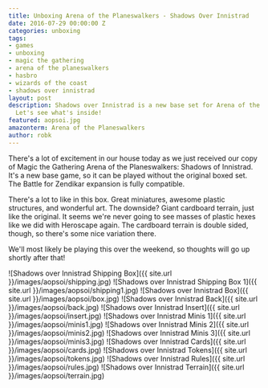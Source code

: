 ```yaml
---
title: Unboxing Arena of the Planeswalkers - Shadows Over Innistrad
date: 2016-07-29 00:00:00 Z
categories: unboxing
tags:
- games
- unboxing
- magic the gathering
- arena of the planeswalkers
- hasbro
- wizards of the coast
- shadows over innistrad
layout: post
description: Shadows over Innistrad is a new base set for Arena of the Planeswalkers.
  Let's see what's inside!
featured: aopsoi.jpg
amazonterm: Arena of the Planeswalkers
author: robk
---
```


There's a lot of excitement in our house today as we just received our copy of Magic the Gathering Arena of the Planeswalkers: Shadows of Innistrad. It's a new base game, so it can be played without the original boxed set. The Battle for Zendikar expansion is fully compatible.

There's a lot to like in this box. Great miniatures, awesome plastic structures, and wonderful art. The downside? Giant cardboard terrain, just like the original. It seems we're never going to see masses of plastic hexes like we did with Heroscape again. The cardboard terrain is double sided, though, so there's some nice variation there.

We'll most likely be playing this over the weekend, so thoughts will go up shortly after that!

![Shadows over Innistrad Shipping Box]({{ site.url }}/images/aopsoi/shipping.jpg)
![Shadows over Innistrad Shipping Box 1]({{ site.url }}/images/aopsoi/shipping1.jpg)
![Shadows over Innistrad Box]({{ site.url }}/images/aopsoi/box.jpg)
![Shadows over Innistrad Back]({{ site.url }}/images/aopsoi/back.jpg)
![Shadows over Innistrad Insert]({{ site.url }}/images/aopsoi/insert.jpg)
![Shadows over Innistrad Minis 1]({{ site.url }}/images/aopsoi/minis1.jpg)
![Shadows over Innistrad Minis 2]({{ site.url }}/images/aopsoi/minis2.jpg)
![Shadows over Innistrad Minis 3]({{ site.url }}/images/aopsoi/minis3.jpg)
![Shadows over Innistrad Cards]({{ site.url }}/images/aopsoi/cards.jpg)
![Shadows over Innistrad Tokens]({{ site.url }}/images/aopsoi/tokens.jpg)
![Shadows over Innistrad Rules]({{ site.url }}/images/aopsoi/rules.jpg)
![Shadows over Innistrad Terrain]({{ site.url }}/images/aopsoi/terrain.jpg)
